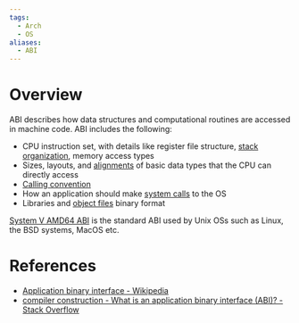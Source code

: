 ```yaml
---
tags:
  - Arch
  - OS
aliases:
  - ABI
---
```


# Overview

ABI describes how data structures and computational routines are accessed in machine code. ABI includes the following:

- CPU instruction set, with details like register file structure, [stack organization](Call%20Stack.md), memory access types
- Sizes, layouts, and [alignments](Data%20Alignment.md) of basic data types that the CPU can directly access
- [Calling convention](Calling%20Convention.md)
- How an application should make [system calls](System%20Calls.md) to the OS
- Libraries and [object files](Executable%20File%20Format%20(ELF)) binary format

[System V AMD64 ABI](https://wiki.osdev.org/System_V_ABI) is the standard ABI used by Unix OSs such as Linux, the BSD systems, MacOS etc.

# References

- [Application binary interface - Wikipedia](https://en.wikipedia.org/wiki/Application_binary_interface)
- [compiler construction - What is an application binary interface (ABI)? - Stack Overflow](https://stackoverflow.com/questions/2171177/what-is-an-application-binary-interface-abi)
